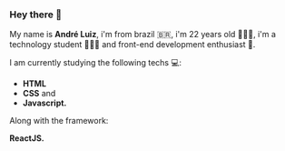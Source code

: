 ### Hey there 👋

My name is **André Luiz**, i'm from brazil  🇧🇷, i'm 22 years old 🙋🏻‍♂️, i'm a technology student 👨🏻‍💻 and front-end development enthusiast 💜.

I am currently studying the following techs 💻:

- **HTML**
- **CSS** and
- **Javascript.**

Along with the framework:

**ReactJS.**


